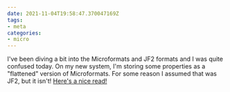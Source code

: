 ```yaml
---
date: 2021-11-04T19:58:47.370047169Z
tags:
- meta
categories:
- micro
---
```


I've been diving a bit into the Microformats and JF2 formats and I was quite confused today. On my new system, I'm storing some properties as a "flattened" version of Microformats. For some reason I assumed that was JF2, but it isn't! [Here's a nice read!](https://aaronparecki.com/2017/04/24/15/jf2)
